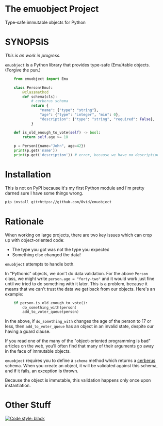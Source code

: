 # The emuobject Project

Type-safe immutable objects for Python

# SYNOPSIS

_This is an work in progress._

`emuobject` is a Python library that provides type-safe (Emu)table objects. (Forgive the pun.)

```python
    from emuobject import Emu

    class Person(Emu):
        @classmethod
        def schema(cls):
            # cerberus schema
            return {
                "name": {"type": "string"},
                "age": {"type": "integer", "min": 0},
                "description": {"type": "string", "required": False},
            }

    def is_old_enough_to_vote(self) -> bool:
        return self.age >= 18
        
    p = Person({name="John", age=42})
    print(p.get('name'))
    print(p.get('description')) # error, because we have no description
```

# Installation

This is not on PyPI because it's my first Python module and I'm pretty darned
sure I have some things wrong.

```bash
pip install git+https://github.com/Ovid/emuobject
```

# Rationale

When working on large projects, there are two key issues which can crop up with object-oriented code:

* The type you got was not the type you expected
* Something else changed the data!

`emuobject` attempts to handle both.

In "Pythonic" objects, we don't do data validation. For the above `Person`
class, we might write `person.age = "forty-two"` and it would work just fine
until we tried to do something with it later.  This is a problem, because it
means that we can't trust the data we get back from our objects. Here's an
example:

```python
    if person.is_old_enough_to_vote():
        do_something_with(person)
        add_to_voter_queue(person)
```

In the above, if `do_something_with` changes the age of the person to 17 or less, then
`add_to_voter_queue` has an object in an invalid state, despite our having a guard clause.

If you read one of the many of the "object-oriented programming is bad" articles on the web,
you'll often find that many of their arguments go away in the face of immutable objects.

`emuobject` requires you to define a `schema` method which returns a
[cerberus](https://docs.python-cerberus.org/) schema. When you create an
object, it will be validated against this schema, and if it fails, an
exception is thrown.

Because the object is immutable, this validation happens only once upon instantiation.

# Other Stuff

[![Code style: black](https://img.shields.io/badge/code%20style-black-000000.svg)](https://github.com/psf/black)
